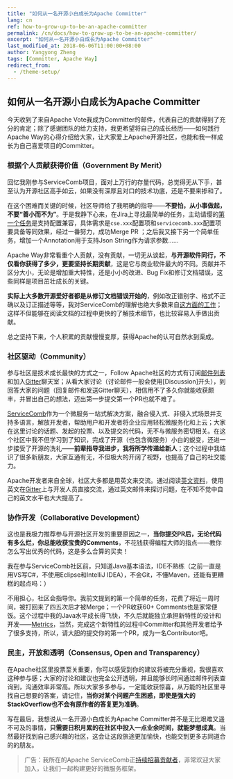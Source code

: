 ```yaml
---
title: "如何从一名开源小白成长为Apache Committer"
lang: cn
ref: how-to-grow-up-to-be-an-apache-committer
permalink: /cn/docs/how-to-grow-up-to-be-an-apache-committer/
excerpt: "如何从一名开源小白成长为Apache Committer"
last_modified_at: 2018-06-06T11:00:00+08:00
author: Yangyong Zheng
tags: [Committer, Apache Way]
redirect_from:
  - /theme-setup/
---
```


## 如何从一名开源小白成长为Apache Committer
今天收到了来自Apache Vote我成为Committer的邮件，代表自己的贡献得到了充分的肯定；除了感谢团队的给力支持，我更希望将自己的成长经历——如何践行Apache Way的心得介绍给大家，让大家爱上Apache开源社区，也能和我一样成长为自己喜爱项目的Committer。

### 根据个人贡献获得价值（Government By Merit）
回忆我刚参与ServiceComb项目，面对上万行的存量代码，总觉得无从下手，甚至认为开源社区高手如云，如果没有深厚且对口的技术功底，还是不要来掺和了。

在这个困难而关键的时候，社区导师给了我明确的指导——**不要怕，从小事做起，不要“善小而不为”**。于是我静下心来，在Jira上寻找最简单的任务，主动请缨的[第一个任务](https://github.com/apache/incubator-servicecomb-java-chassis/pull/91)是支持配置兼容，具体需求是`cse.xxx`配置项和`servicecomb.xxx`配置项要具备等同效果，经过一番努力，成功Merge PR ；之后我又接下另一个简单任务，增加一个Annotation用于支持Json String作为请求参数……

Apache Way非常看重个人贡献，没有贡献，一切无从谈起，**与开源软件同行，不仅看你获得了多少，更要坚持长期贡献**，这是它与商业软件最大的不同。贡献并不区分大小，无论是增加重大特性，还是小小的改进、Bug Fix和修订文档错误，这些同样是项目茁壮成长的关键。

**实际上大多数开源爱好者都是从修订文档错误开始的**，例如改正错别字、格式不正确以及订正描述等等，我对ServiceComb的理解也绝大多数来自[这方面的工作](https://github.com/apache/incubator-servicecomb-website/pulls?q=is%3Apr+is%3Aclosed+author%3Azhengyangyong)；这样不但能够在阅读文档的过程中更快的了解技术细节，也比较容易入手做出贡献。

总之坚持下来，个人积累的贡献慢慢变厚，获得Apache的认可自然水到渠成。

### 社区驱动（Community）
参与社区是技术成长最快的方式之一，Follow Apache社区的方式有订阅[邮件列表](http://servicecomb.incubator.apache.org/cn/developers/subscribe-mail-list/)和加入[Gitter](http://servicecomb.incubator.apache.org/cn/developers/use-gitter/)聊天室；从看大家讨论（讨论邮件一般会使用[Discussion]开头），到回答大家的问题（回复邮件和发送Gitter聊天），相信用不了多久你就能收获颇丰，并冒出自己的想法，迈出第一步提交第一个PR也就不难了。

[ServiceComb](http://servicecomb.incubator.apache.org/)作为一个微服务一站式解决方案，融合侵入式、非侵入式场景并支持多语言，解放开发者，帮助用户和开发者将企业应用轻松微服务化和上云；大家在这里讨论的话题、发起的投票、以及提交的代码，无不与微服务密切相关。在这个社区中我不但学习到了知识，完成了开源（也包含微服务）小白的蜕变，还进一步接受了开源的洗礼——**前辈指导我进步，我将所学传递给新人**；这个过程中我结识了很多新朋友，大家互通有无，不但极大的开阔了视野，也提高了自己的社交能力。

Apache开发者来自全球，社区大多都是用英文来交流。通过阅读[英文资料](http://servicecomb.incubator.apache.org/users/)，使用英文在[Gitter](http://servicecomb.incubator.apache.org/cn/developers/use-gitter/)上与开发人员直接交流，通过英文邮件来探讨问题，在不知不觉中自己的英文水平也大大提高了。

### 协作开发（Collaborative Development） 
这也是我极力推荐参与开源社区开发的重要原因之一，**当你提交PR后，无论代码有多么烂，你总能收获宝贵的Comments**，不花钱获得编程大师的指点——教你怎么写出优秀的代码，这是多么合算的买卖！

我在参与ServiceComb社区前，只知道Java基本语法，IDE不熟练（之前一直是用VS写C#，不使用Eclipse和IntelliJ IDEA），不会Git，不懂Maven，还能有更糟糕的起点吗：）

不用担心，社区会指导你。我前文提到的第一个简单的任务，花费了将近一周时间，被打回来了四五次后才被Merge；一个PR收获60+ Comments也是家常便饭。这个过程中我的Java水平成长得飞快，不久后就能独立承担新特性的设计和开发——[Metrics](http://servicecomb.incubator.apache.org/cn/users/metrics-in-1.0.0-m1/)，当然，完成这个新特性的过程中Committer和其他开发者给予了很多支持，所以，请大胆的提交你的第一个PR，成为一名Contributor吧。

### 民主，开放和透明（Consensus, Open and Transparency）
在Apache社区里投票至关重要，你可以感受到你的建议将被充分重视，我很喜欢这种参与感；大家的讨论和建议也完全公开透明，并且能够长时间通过邮件列表查询到，沟通效率非常高。所以大家多多参与，一定能收获惊喜，从万能的社区里寻找自己想要的答案，请记住，**当你对某个问题产生困惑，即使是强大的StackOverflow也不会有原作者的答复更为准确**。

写在最后，我想说从一名开源小白成长为Apache Committer并不是无比艰难又遥不可及的事情，**只需要日积月累的在社区中投入一点业余时间，就能梦想成真**。当然最好找到自己感兴趣的社区，这会让这段旅途更加愉快，也能交到更多志同道合的的朋友。

>广告：我所在的Apache ServiceComb正[持续招募贡献者](http://servicecomb.incubator.apache.org/cn/developers/contributing)，非常欢迎大家加入，让我们一起构建更好的微服务框架。